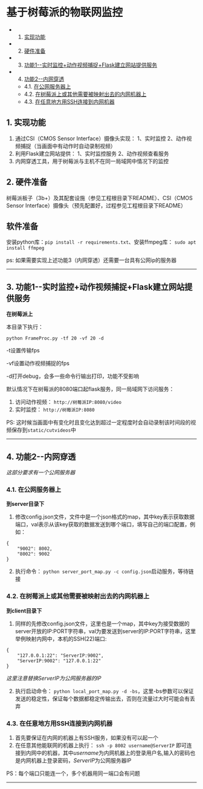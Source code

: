 #  基于树莓派的物联网监控
<!-- vscode-markdown-toc -->
* 1. [实现功能](#)
* 2. [硬件准备](#-1)
* 3. [功能1--实时监控+动作视频捕捉+Flask建立网站提供服务](#1--Flask)
* 4. [功能2--内网穿透](#2--)
	* 4.1. [在公网服务器上](#-1)
	* 4.2. [在树莓派上或其他需要被映射出去的内网机器上](#-1)
	* 4.3. [在任意地方用SSH连接到内网机器](#SSH)

<!-- vscode-markdown-toc-config
	numbering=true
	autoSave=true
	/vscode-markdown-toc-config -->
<!-- /vscode-markdown-toc -->

##  1. <a name=''></a>实现功能
 1. 通过CSI（CMOS Sensor Interface）摄像头实现： 1、实时监控 2、动作视频捕捉（当画面中有动作时自动录制视频）
 2. 利用Flask建立网站提供： 1、实时监控服务 2、动作视频查看服务
 3. 内网穿透工具，用于树莓派与主机不在同一局域网中情况下的监控

##  2. <a name='-1'></a>硬件准备
 树莓派板子（3b+）及其配套设施（参见工程根目录下README）、CSI（CMOS Sensor Interface）摄像头（预先配置好，过程参见工程根目录下README）

 ## 软件准备
安装python库：`pip install -r requirements.txt`、安装ffmpeg库： `sudo apt install ffmpeg `

 ps: 如果需要实现上述功能3（内网穿透）还需要一台具有公网ip的服务器
 ***


##  3. <a name='1--Flask'></a>功能1--实时监控+动作视频捕捉+Flask建立网站提供服务
**在树莓派上**

本目录下执行：

`python FrameProc.py -tf 20 -vf 20 -d`

-t设置传输fps

-vf设置动作视频捕捉的fps

-d打开debug，会多一些命令行输出打印，功能不受影响

默认情况下在树莓派的8080端口起flask服务，同一局域网下访问服务：

1. 访问动作视频： `http://树莓派IP:8080/video`
2. 实时监控： `http://树莓派IP:8080`

PS: 这时候当画面中有变化时且变化达到超过一定程度时会自动录制该时间段的视频保存到`static/cutvideos`中
 ***
##  4. <a name='2--'></a>功能2--内网穿透

*这部分要求有一个公网服务器*

###  4.1. <a name='-1'></a>在公网服务器上

**到server目录下**

1. 修改config.json文件，文件中是一个json格式的map，其中key表示获取数据端口，val表示从该key获取的数据发送到哪个端口，填写自己的端口配置，例如：
```
{
    "9002": 8002,
    "8002": 9002
}
```

2. 执行命令： `python server_port_map.py -c config.json`启动服务，等待链接

###  4.2. <a name='-1'></a>在树莓派上或其他需要被映射出去的内网机器上

**到client目录下**

1. 同样的先修改config.json文件，这里也是一个map，其中key为接受数据的server开放的IP:PORT字符串，val为要发送到server的IP:PORT字符串，这里举例映射内网中，本机的SSH(22)端口:
```
{
    "127.0.0.1:22": "ServerIP:9002",
    "ServerIP:9002": "127.0.0.1:22"
}
```
*这里注意替换ServerIP为公网服务器的IP*

2. 执行启动命令： `python local_port_map.py -d -bs`，这里-bs参数可以保证发送的稳定性，保证每个数据都稳定传输出去，否则在流量过大时可能会有丢弃

###  4.3. <a name='SSH'></a>在任意地方用SSH连接到内网机器
1. 首先要保证在内网的机器上有SSH服务，如果没有可以起一个
2. 在任意其他能联网的机器上执行： `ssh -p 8002 username@ServerIP` 即可连接到内网中的机器，其中*username*为内网机器上的登录用户名,输入的密码也是内网机器上登录密码，*ServerIP*为公网服务器IP

PS：每个端口只能连一个，多个机器用同一端口会有问题
 ***
